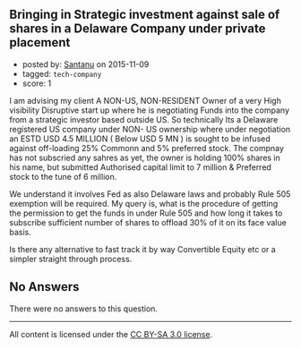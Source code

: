 ## Bringing in Strategic investment against sale of shares in a Delaware Company under private placement

- posted by: [Santanu](https://stackexchange.com/users/7270407/santanu) on 2015-11-09
- tagged: `tech-company`
- score: 1

<p>I am advising my client A NON-US,  NON-RESIDENT Owner of a very High visibility Disruptive start up where he is negotiating Funds into the company from a strategic investor based outside US. So technically Its a Delaware registered US company under NON- US ownership where under negotiation an ESTD USD 4.5 MILLION ( Below USD 5 MN  ) is sought to be infused against off-loading 25% Commonn and 5% preferred stock. The compnay has not subscried any sahres as yet, the owner is holding 100% shares in his name, but submitted Authorised capital limit to 7 million &amp; Preferred stock to the tune of 6 million. </p>

<p>We understand it involves Fed as also Delaware laws and probably Rule 505 exemption will be required. My query is, what is the procedure of getting the permission to get the funds in  under Rule 505 and how long it takes to subscribe sufficient number of shares to offload 30% of it on its face value basis.</p>

<p>Is there any alternative to fast track it by way Convertible Equity etc or a simpler straight through process.</p>


## No Answers

There were no answers to this question.


---

All content is licensed under the [CC BY-SA 3.0 license](https://creativecommons.org/licenses/by-sa/3.0/).

